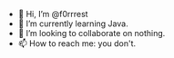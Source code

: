 - 👋 Hi, I’m @f0rrrest
- 🌱 I’m currently learning Java.
- 💞️ I’m looking to collaborate on nothing.
- 📫 How to reach me: you don't.
